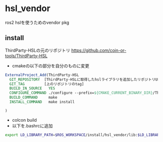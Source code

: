 # hsl_vendor
ros2 hslを使うためのvendor pkg
## install
ThirdParty-HSLの元のリポジトリ
https://github.com/coin-or-tools/ThirdParty-HSL
- cmakeの以下の部分を自分のものに変更
```CMake
ExternalProject_Add(ThirdParty-HSL
  GIT_REPOSITORY  [ThirdParty-HSLに取得したhslライブラリを追加したリポジトリURL]
  GIT_TAG         [上のリポジトリのtag]
  BUILD_IN_SOURCE   YES
  CONFIGURE_COMMAND ./configure --prefix=${CMAKE_CURRENT_BINARY_DIR}/ThirdParty-HSL_install
  BUILD_COMMAND     make
  INSTALL_COMMAND   make install

)
```
- colcon build
- 以下を.bashrcに追加
```bash
export LD_LIBRARY_PATH=$ROS_WORKSPACE/install/hsl_vendor/lib:$LD_LIBRARY_PATH
```

